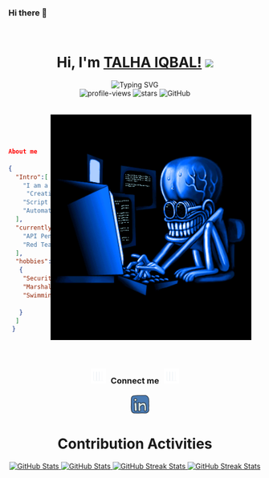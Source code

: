 ### Hi there 👋

<!--
**talhahacker123/talhahacker123** is a ✨ _special_ ✨ repository because its `README.md` (this file) appears on your GitHub profile.

Here are some ideas to get you started:

- 🔭 I’m currently working on ...
- 🌱 I’m currently learning ...
- 👯 I’m looking to collaborate on ...
- 🤔 I’m looking for help with ...
- 💬 Ask me about ...
- 📫 How to reach me: ...
- 😄 Pronouns: ...
- ⚡ Fun fact: ...
-->
<div align=center>
   <img src="" alt="" height="200">
</div>
<h1 align="center">Hi, I'm <a href="" target="_blank" rel="noopener noreferrer">TALHA IQBAL!</a> <img src="https://media.giphy.com/media/hvRJCLFzcasrR4ia7z/giphy.gif" width="35"></h1>
<div align=center>
   <img src="https://readme-typing-svg.herokuapp.com?font=Fira+Code&weight=700&pause=1000&color=22F73C&background=00000010&center=true&width=435&lines=I+am+Security+Researcher;aspiring+ pentester;InfoSec+Enthusiast;Logical++and+Creative+thinker;Problem+Solver;I+love+to+Automate+Stuff" alt="Typing SVG" /></a>
</div>
<div align=center>
   <img src="https://komarev.com/ghpvc/?username=talhahacker123&style=flat&color=blueviolet" alt="profile-views"/> 
   <img src="https://img.shields.io/github/stars/talhahacker123?label=Stars&style=flat&color=blueviolet" alt="stars">
   <img alt="GitHub" src="https://img.shields.io/badge/dynamic/json?label=Followers&style=flat&color=blueviolet&query=%24.data.totalSubs&url=https%3A%2F%2Fapi.spencerwoo.com%2Fsubstats%2F%3Fsource%3Dgithub%26queryKey%3Dtalhahacker123&longCache=true"/>
</div>
<div>
   <br>
   <br>
<img align="right" alt="GIF" style="hight:400px;width:400px;margin-right: 20px;" src="https://github.com/talhahacker123/talhahacker123/blob/main/images/R.gif">
<br><br>
</div>


```json
 
About me

{
  "Intro":[
    "I am a Security Researcher",
     "Creative and Logical Thinker",
    "Script Kiddie at HackTheBox",
    "Automation Lover",
  ],
  "currently_learning":[
    "API Pentesting",
    "Red Teaming"
  ],
  "hobbies":[
   {
    "Security research",
    "Marshal Arts",
    "Swimming"
   
   }
  ]
 }
```


<br><br>
<div align=center>
    <h3 align="center" > <img src="https://github.com/shariqmalik/shariqmalik/raw/main/images/animation.gif" width="30" height="30" style="margin-right: 10px;">Connect me<img src="https://github.com/shariqmalik/shariqmalik/raw/main/images/animation.gif" width="30" height="30" style="margin-left: 10px;"></h3>
    <div align="center"  class="icons-social" style="margin-left: 10px;">
        <a style="margin-left: 10px;"  target="_blank" href="https://pk.linkedin.com/in/muhammad-talha-iqbal-ab989b1a3">
        <img src="https://github.com/shariqmalik/shariqmalik/raw/main/images/linkedin--v2.png"></a>
        <!--<a style="margin-left: 10px;" target="_blank" href="https://twitter.com/_shariqmalik">
        <img src="https://github.com/shariqmalik/shariqmalik/raw/main/images/twitter-squared--v2.png" ></a>
        <a style="margin-left: 10px;"  target="_blank" href="https://app.hackthebox.com/profile/5992">
        <img src="https://github.com/shariqmalik/shariqmalik/raw/main/images/htb.png"></a>-->
    </div>
    <div align=center>
        <h1>Contribution Activities</h1>
        <div align="center">
            <a href="https://github.com/talhahacker123#gh-dark-mode-only">
            <img height="150em" src="https://github-readme-stats-eight-alpha-58.vercel.app/api?username=talhahacker123&theme=chartreuse-dark#gh-dark-mode-only&show_icons=true" alt="GitHub Stats" height="200" />
            </a>
            <a href="https://github.com/talhahacker123#gh-light-mode-only">
            <img height="150em" src="https://github-readme-stats-eight-alpha-58.vercel.app/api?username=talhahacker123=chartreuse-dark#gh-light-mode-only&show_icons=true" alt="GitHub Stats" height="200" />
            </a>
            <a href="https://github.com/talhahacker123#gh-dark-mode-only">
            <img height="150em" src="https://github-readme-streak-stats-six.vercel.app/?user=talhahacker123&theme=chartreuse-dark#gh-dark-mode-only&date_format=j%20M%5B%20Y%5D" alt="GitHub Streak Stats" height="200"/>
            </a>
            <a href="https://github.com/talhahacker123#gh-light-mode-only">
            <img height="150em" src="https://github-readme-streak-stats-six.vercel.app/?user=talhahacker123&theme=chartreuse-dark#gh-light-mode-only&date_format=j%20M%5B%20Y%5D" alt="GitHub Streak Stats" height="200"/>
            </a>
        </div>
    </div>
</div>
